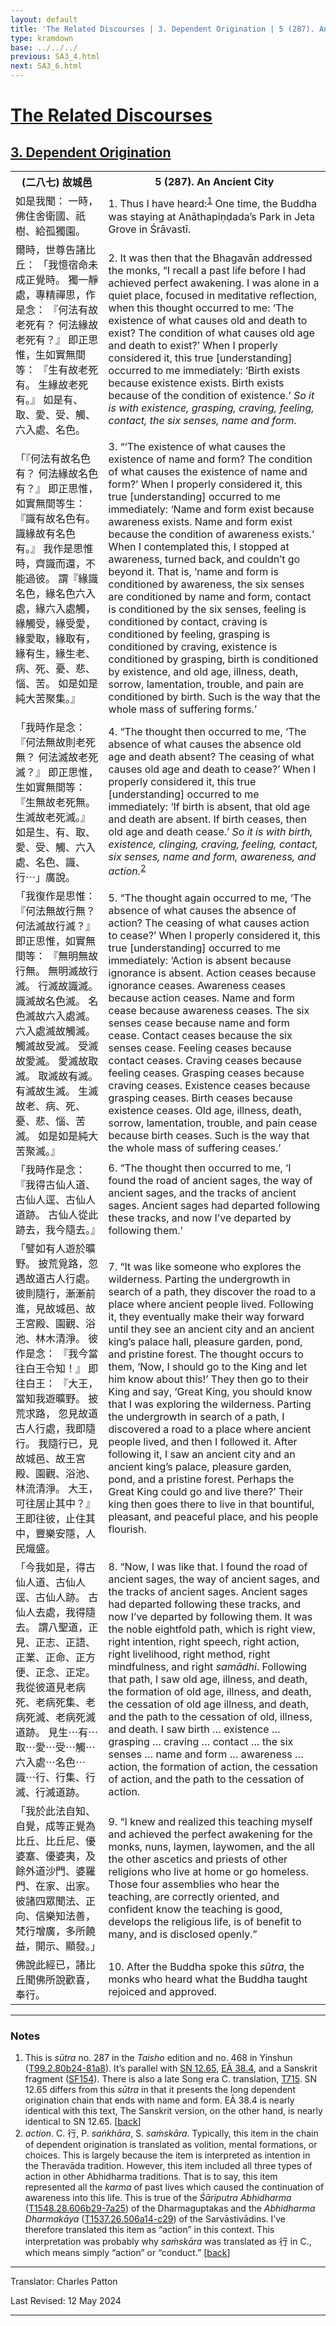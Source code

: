 ```yaml
---
layout: default
title: 'The Related Discourses | 3. Dependent Origination | 5 (287). An Ancient City'
type: kramdown
base: ../../../
previous: SA3_4.html
next: SA3_6.html
---
```


<h1><a href='../index.html'>The Related Discourses</a></h1>
<h2><a href='index.html'>3. Dependent Origination</a></h2>

<table class="trans">
  <th class='ch'>(二八七) 故城邑</th>
  <th class='en'>5 (287). An Ancient City</th>
  <tr>
    <td class="ch" title='t99.2.80b24'>如是我聞： 一時，佛住舍衛國、祇樹、給孤獨園。</td>
    <td id='p1'>1. Thus I have heard:<sup id="ref1"><a href="#n1">1</a></sup> One time, the Buddha was staying at Anāthapiṇḍada’s Park in Jeta Grove in Śrāvastī.</td>
  </tr>
  <tr>
    <td class="ch" title='t99.2.80b25'>爾時，世尊告諸比丘： 「我憶宿命未成正覺時。 獨一靜處，專精禪思，作是念： 『何法有故老死有？ 何法緣故老死有？』 即正思惟，生如實無間等： 『生有故老死有。 生緣故老死有。』 如是有、取、愛、受、觸、六入處、名色。</td>
    <td id='p2'>2. It was then that the Bhagavān addressed the monks, “I recall a past life before I had achieved perfect awakening. I was alone in a quiet place, focused in meditative reflection, when this thought occurred to me: ‘The existence of what causes old and death to exist? The condition of what causes old age and death to exist?’ When I properly considered it, this true [understanding] occurred to me immediately: ‘Birth exists because existence exists. Birth exists because of the condition of existence.’ <em>So it is with existence, grasping, craving, feeling, contact, the six senses, name and form.</em></td>
  </tr>
  <tr>
    <td class="ch" title='t99.2.80b29'>「『何法有故名色有？ 何法緣故名色有？』 即正思惟，如實無間等生： 『識有故名色有。 識緣故有名色有。』 我作是思惟時，齊識而還，不能過彼。 謂『緣識名色，緣名色六入處，緣六入處觸，緣觸受，緣受愛，緣愛取，緣取有，緣有生，緣生老、病、死、憂、悲、惱、苦。 如是如是純大苦聚集。』</td>
    <td id='p3'>3. “‘The existence of what causes the existence of name and form? The condition of what causes the existence of name and form?’ When I properly considered it, this true [understanding] occurred to me immediately: ‘Name and form exist because awareness exists. Name and form exist because the condition of awareness exists.’ When I contemplated this, I stopped at awareness, turned back, and couldn’t go beyond it. That is, ‘name and form is conditioned by awareness, the six senses are conditioned by name and form, contact is conditioned by the six senses, feeling is conditioned by contact, craving is conditioned by feeling, grasping is conditioned by craving, existence is conditioned by grasping, birth is conditioned by existence, and old age, illness, death, sorrow, lamentation, trouble, and pain are conditioned by birth. Such is the way that the whole mass of suffering forms.’</td>
  </tr>
  <tr>
    <td class="ch" title='t99.2.80c6'>「我時作是念： 『何法無故則老死無？ 何法滅故老死滅？』 即正思惟，生如實無間等： 『生無故老死無。 生滅故老死滅。』 如是生、有、取、愛、受、觸、六入處、名色、識、行⋯」廣說。</td>
    <td id='p4'>4. “The thought then occurred to me, ‘The absence of what causes the absence old age and death absent? The ceasing of what causes old age and death to cease?’ When I properly considered it, this true [understanding] occurred to me immediately: ‘If birth is absent, that old age and death are absent. If birth ceases, then old age and death cease.’ <em>So it is with birth, existence, clinging, craving, feeling, contact, six senses, name and form, awareness, and action.</em><sup id="ref2"><a href="#n2">2</a></sup></td>
  </tr>
  <tr>
    <td class="ch" title='t99.2.80c10'>「我復作是思惟： 『何法無故行無？ 何法滅故行滅？』 即正思惟，如實無間等： 『無明無故行無。 無明滅故行滅。 行滅故識滅。 識滅故名色滅。 名色滅故六入處滅。 六入處滅故觸滅。 觸滅故受滅。 受滅故愛滅。 愛滅故取滅。 取滅故有滅。 有滅故生滅。 生滅故老、病、死、憂、悲、惱、苦滅。 如是如是純大苦聚滅。』</td>
    <td id='p5'>5. “The thought again occurred to me, ‘The absence of what causes the absence of action? The ceasing of what causes action to cease?’ When I properly considered it, this true [understanding] occurred to me immediately: ‘Action is absent because ignorance is absent. Action ceases because ignorance ceases. Awareness ceases because action ceases. Name and form cease because awareness ceases. The six senses cease because name and form cease. Contact ceases because the six senses cease. Feeling ceases because contact ceases. Craving ceases because feeling ceases. Grasping ceases because craving ceases. Existence ceases because grasping ceases. Birth ceases because existence ceases. Old age, illness, death, sorrow, lamentation, trouble, and pain cease because birth ceases. Such is the way that the whole mass of suffering ceases.’</td>
  </tr>
  <tr>
    <td class="ch" title='t99.2.80c17'>「我時作是念： 『我得古仙人道、古仙人逕、古仙人道跡。 古仙人從此跡去，我今隨去。』</td>
    <td id='p6'>6. “The thought then occurred to me, ‘I found the road of ancient sages, the way of ancient sages, and the tracks of ancient sages. Ancient sages had departed following these tracks, and now I’ve departed by following them.’</td>
  </tr>
  <tr>
    <td class="ch" title='t99.2.80c19'>「譬如有人遊於曠野。 披荒覓路，忽遇故道古人行處。 彼則隨行，漸漸前進，見故城邑、故王宮殿、園觀、浴池、林木清淨。 彼作是念： 『我今當往白王令知！』 即往白王： 『大王，當知我遊曠野。 披荒求路， 忽見故道古人行處，我即隨行。 我隨行已，見故城邑、故王宮殿、園觀、浴池、林流清淨。 大王，可往居止其中？』 王即往彼，止住其中，豐樂安隱，人民熾盛。</td>
    <td id='p7'>7. “It was like someone who explores the wilderness. Parting the undergrowth in search of a path, they discover the road to a place where ancient people lived. Following it, they eventually make their way forward until they see an ancient city and an ancient king’s palace hall, pleasure garden, pond, and pristine forest. The thought occurs to them, ‘Now, I should go to the King and let him know about this!’ They then go to their King and say, ‘Great King, you should know that I was exploring the wilderness. Parting the undergrowth in search of a path, I discovered a road to a place where ancient people lived, and then I followed it. After following it, I saw an ancient city and an ancient king’s palace, pleasure garden, pond, and a pristine forest. Perhaps the Great King could go and live there?’ Their king then goes there to live in that bountiful, pleasant, and peaceful place, and his people flourish.</td>
  </tr>
  <tr>
    <td class="ch" title='t99.2.80c27'>「今我如是，得古仙人道、古仙人逕、古仙人跡。 古仙人去處，我得隨去。 謂八聖道，正見、正志、正語、正業、正命、正方便、正念、正定。 我從彼道見老病死、老病死集、老病死滅、老病死滅道跡。 見生⋯有⋯取⋯愛⋯受⋯觸⋯六入處⋯名色⋯識⋯行、行集、行滅、行滅道跡。</td>
    <td id='p8'>8. “Now, I was like that. I found the road of ancient sages, the way of ancient sages, and the tracks of ancient sages. Ancient sages had departed following these tracks, and now I’ve departed by following them. It was the noble eightfold path, which is right view, right intention, right speech, right action, right livelihood, right method, right mindfulness, and right <em>samādhi</em>. Following that path, I saw old age, illness, and death, the formation of old age, illness, and death, the cessation of old age illness, and death, and the path to the cessation of old, illness, and death. I saw birth … existence … grasping … craving … contact … the six senses … name and form … awareness … action, the formation of action, the cessation of action, and the path to the cessation of action.</td>
  </tr>
  <tr>
    <td class="ch" title='t99.2.80a3'>「我於此法自知、自覺，成等正覺為比丘、比丘尼、優婆塞、優婆夷，及餘外道沙門、婆羅門、在家、出家。 彼諸四眾聞法、正向、信樂知法善，梵行增廣，多所饒益，開示、顯發。」</td>
    <td id='p9'>9. “I knew and realized this teaching myself and achieved the perfect awakening for the monks, nuns, laymen, laywomen, and the all the other ascetics and priests of other religions who live at home or go homeless. Those four assemblies who hear the teaching, are correctly oriented, and confident know the teaching is good, develops the religious life, is of benefit to many, and is disclosed openly.”</td>
  </tr>
  <tr>
    <td class="ch" title='t99.2.81a7'>佛說此經已，諸比丘聞佛所說歡喜，奉行。</td>
    <td id='p10'>10. After the Buddha spoke this <em>sūtra</em>, the monks who heard what the Buddha taught rejoiced and approved.</td>
  </tr>
</table>

<hr/>

<h3 id="notes">Notes</h3>

<ol>
<li id="n1">This is <em>sūtra</em> no. 287 in the <cite>Taisho</cite> edition and no. 468 in Yinshun (<a href="https://cbetaonline.dila.edu.tw/zh/T02n0099_p0080b24" target="_blank">T99.2.80b24-81a8</a>). It’s parallel with <a href="https://suttacentral.net/sn12.65" target="_blank">SN 12.65</a>, <a href="https://suttacentral.net/ea38.4" target="_blank">EĀ 38.4</a>, and a Sanskrit fragment (<a href="https://suttacentral.net/sf154" target="_blank">SF154</a>). There is also a late Song era C. translation, <a href="https://cbetaonline.dila.edu.tw/zh/T16n0715_f001" target="_blank">T715</a>. SN 12.65 differs from this <em>sūtra</em> in that it presents the long dependent origination chain that ends with name and form. EĀ 38.4 is nearly identical with this text, The Sanskrit version, on the other hand, is nearly identical to SN 12.65. [<a href="#ref1">back</a>]</li>
<li id="n2"><em>action</em>. C. 行, P. <em>saṅkhāra</em>, S. <em>saṁskāra</em>. Typically, this item in the chain of dependent origination is translated as volition, mental formations, or choices. This is largely because the item is interpreted as intention in the Theravāda tradition. However, this item included all three types of action in other Abhidharma traditions. That is to say, this item represented all the <em>karma</em> of past lives which caused the continuation of awareness into this life. This is true of the <cite>Śāriputra Abhidharma</cite> (<a href="https://cbetaonline.dila.edu.tw/zh/T28n1548_p0606b29" target="_blank">T1548.28.606b29-7a25</a>) of the Dharmaguptakas and the <cite>Abhidharma Dharmakāya</cite> (<a href="https://cbetaonline.dila.edu.tw/zh/T26n1537_p0506a14" target="_blank">T1537.26.506a14-c29</a>) of the Sarvāstivādins. I’ve therefore translated this item as “action” in this context. This interpretation was probably why <em>saṁskāra</em> was translated as 行 in C., which means simply “action” or “conduct.” [<a href="#ref2">back</a>]</li></ol>

<hr/>

<p class="translator">Translator: Charles Patton</p>
<p class='revised'>Last Revised: 12 May 2024</p>

<hr/>